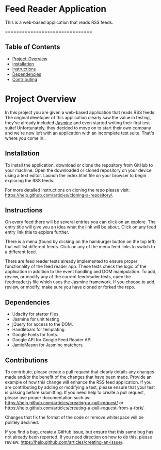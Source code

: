 # Feed Reader Application

This is a web-based application that reads RSS feeds.

===============================

## Table of Contents

* [Project-Overview](#project-overview)
* [Installation](#installation)
* [Instructions](#instructions)
* [Dependencies](#dependencies)
* [Contributing](#contributing)

# Project Overview

In this project you are given a web-based application that reads RSS feeds. The original developer of this application clearly saw the value in testing, they've already included [Jasmine](http://jasmine.github.io/) and even started writing their first test suite! Unfortunately, they decided to move on to start their own company and we're now left with an application with an incomplete test suite. That's where you come in..


## Installation

To install the application, download or clone the repository from GitHub to your machine. Open the downloaded or cloned repository on your device using a text editor. Launch the index.html file on your browser to begin exploring the RSS feeds.

For more detailed instructions on cloning the repo please visit: https://help.github.com/articles/cloning-a-repository/.

## Instructions

On every feed there will be several entries you can click on an explore. The entry title will give you an idea what the link will be about. Click on any feed entry link title to explore further.

There is a menu (found by clicking on the hamburger button on the top left) that will list different feeds. Click on any of the menu feed links to switch to a different feed.

There are feed reader tests already implemented to ensure proper functionality of the feed reader app. These tests check the logic of the application in addition to the event handling and DOM manipulation. To add, review, or modify any of the current feedreader tests, open the feedreader.js file which uses the Jasmine framework. If you choose to add, review, or modify, make sure you have cloned or forked the repo.

## Dependencies

* Udacity for starter files.
* Jasmine for unit testing.
* jQuery for access to the DOM.
* Handlebars for templating.
* Google Fonts for fonts.
* Google API for Google Feed Reader API.
* JamieMason for Jasmine matchers.

## Contributions

To contribute, please create a pull request that clearly details any changes made and/or the benefit of the changes that have been made. Provide an example of how this change will enhance the RSS feed application. If you are contributing by adding or modifying a test, please ensure that your test is passing before submitting. If you need help to create a pull request, please use proper documentation such as: https://help.github.com/articles/creating-a-pull-request/ or https://help.github.com/articles/creating-a-pull-request-from-a-fork/.

Changes that fix the format of the code or remove whitespace will be politely declined.

If you find a bug, create a GitHub issue, but ensure that this same bug has not already been reported. If you need direction on how to do this, please review: https://help.github.com/articles/creating-an-issue/.
